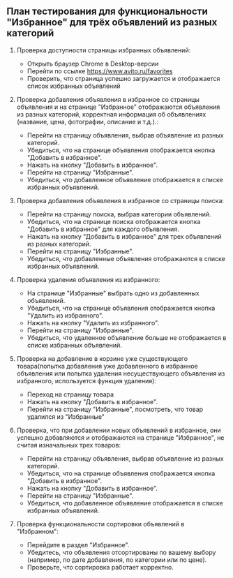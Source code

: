 ## План тестирования для функциональности "Избранное" для трёх объявлений из разных категорий

1. Проверка доступности страницы избранных объявлений:
   - Открыть браузер Chrome в Desktop-версии
   - Перейти по ссылке https://www.avito.ru/favorites
   - Проверить, что страница успешно загружается и отображается список избранных объявлений

2. Проверка добавления объявления в избранное со страницы объявления и на странице "Избранное" отображаются объявления из разных категорий, корректная информация об объявлениях (название, цена, фотографии, описание и т.д.).:
   - Перейти на страницу объявления, выбрав объявление из разных категорий.
   - Убедиться, что на странице объявления отображается кнопка "Добавить в избранное".
   - Нажать на кнопку "Добавить в избранное".
   - Перейти на страницу "Избранные".
   - Убедиться, что добавленное объявление отображается в списке избранных объявлений.

3. Проверка добавления объявления в избранное со страницы поиска:
   - Перейти на страницу поиска, выбрав категории объявлений.
   - Убедиться, что на странице поиска отображается кнопка "Добавить в избранное" для каждого объявления.
   - Нажать на кнопку "Добавить в избранное" для трех объявлений из разных категорий.
   - Перейти на страницу "Избранные".
   - Убедиться, что добавленные объявления отображаются в списке избранных объявлений.

4. Проверка удаления объявления из избранного:
   - На странице "Избранные" выбрать одно из добавленных объявлений.
   - Убедиться, что на странице объявления отображается кнопка "Удалить из избранного".
   - Нажать на кнопку "Удалить из избранного".
   - Перейти на страницу "Избранные".
   - Убедиться, что удаленное объявление больше не отображается в списке избранных объявлений.

5. Проверка на добавление в корзине уже существующего товара(попытка добавления уже добавленного в избранное объявления или попытка удаления несуществующего объявления из избранного, используется функция удаления): 
   - Переход на страницу товара
   - Нажать на кнопку "Добавить в избранное".
   - Перейти на страницу "Избранные", посмотреть, что товар удалился из "Избранные"

6. Проверка, что при добавлении новых объявлений в избранное, они успешно добавляются и отображаются на странице "Избранное", не считая изначальных трех товаров:
   - Перейти на страницу объявления, выбрав объявление из разных категорий.
   - Убедиться, что на странице объявления отображается кнопка "Добавить в избранное".
   - Нажать на кнопку "Добавить в избранное".
   - Перейти на страницу "Избранные".
   - Убедиться, что добавленное объявление отображается в списке избранных объявлений.

7. Проверка функциональности сортировки объявлений в "Избранном":
   - Перейдите в раздел "Избранное".
   - Убедитесь, что объявления отсортированы по вашему выбору (например, по дате добавления, по категории или по цене).
   - Проверьте, что сортировка работает корректно.
